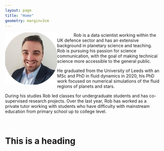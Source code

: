 ```yaml
---
layout: page
title: "Home"
geometry: margin=3cm
---
```


<img src="./images/RL-photo.png" align="left" width="170px"/> &emsp; &emsp; &emsp;
Rob is a data scientist working within the UK defence sector and has an extensive background in planetary science and teaching. Rob is pursuing his passion for science communication, with the goal of making technical science more accessible to the general public.

He graduated from the University of Leeds with an MSc and PhD in fluid dynamics in 2020, his PhD work focused on numerical simulations of the fluid regions of planets and stars.

During his studies Rob led classes for undergraduate students and has co-supervised research projects. Over the last year, Rob has worked as a private tutor working with students who have difficulty with mainstream education from primary school up to college level.  

<br clear="left"/>


# This is a heading
  






